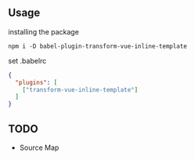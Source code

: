 ## Usage

installing the package


```shell
npm i -D babel-plugin-transform-vue-inline-template
```

set .babelrc

```json
{
  "plugins": [
    ["transform-vue-inline-template"]
  ]
}
```

## TODO

- Source Map
